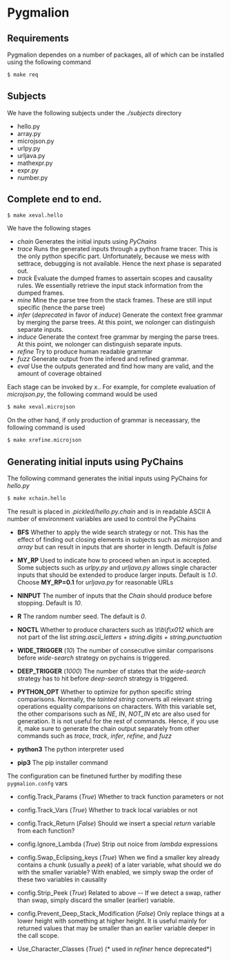 # Pygmalion

## Requirements

Pygmalion dependes on a number of packages, all of which can be installed using
the following command

```bash
$ make req
```

## Subjects

We have the following subjects under the _./subjects_ directory

* hello.py
* array.py
* microjson.py
* urlpy.py
* urljava.py
* mathexpr.py
* expr.py
* number.py

## Complete end to end.

```bash
$ make xeval.hello
```

We have the following stages

* _chain_
   Generates the initial inputs using _PyChains_
* _trace_
   Runs the generated inputs through a python frame tracer. This is the only
   python specific part. Unfortunately, because we mess with settrace,
   debugging is not available. Hence the next phase is separated out.
* _track_
   Evaluate the dumped frames to assertain scopes and causality rules. We
   essentially retrieve the input stack information from the dumped frames.
* _mine_
   Mine the parse tree from the stack frames. These are still input
   specific (hence the parse tree)
* _infer_
   (*deprecated* in favor of _induce_)
   Generate the context free grammar by merging the parse trees. At this
   point, we nolonger can distinguish separate inputs.
* _induce_
   Generate the context free grammar by merging the parse trees. At this
   point, we nolonger can distinguish separate inputs.
* _refine_
   Try to produce human readable grammar
* _fuzz_
   Generate output from the infered and refined grammar.
* _eval_
   Use the outputs generated and find how many are valid, and the amount of
   coverage obtained

Each stage can be invoked by _x<stagename>.<subject>_. For example, for
complete evaluation of _microjson.py_, the following command would be used

```bash
$ make xeval.microjson
```

On the other hand, if only production of grammar is neceassary, the following
command is used

```bash
$ make xrefine.microjson
```


## Generating initial inputs using PyChains

The following command generates the initial inputs using PyChains for
_hello.py_

```bash
$ make xchain.hello
```

The result is placed in _.pickled/hello.py.chain_ and is in readable ASCII
A number of environment variables are used to control the PyChains

* **BFS**
   Whether to apply the wide search strategy or not. This has the effect of
   finding out closing elements in subjects such as *microjson* and *array*
   but can result in inputs that are shorter in length. Default is *false*

* **MY\_RP**
   Used to indicate how to proceed when an input is accepted. Some subjects such
   as _urlpy.py_ and _urljava.py_ allows single character inputs that should be
   extended to produce larger inputs. Default is *1.0*. Choose **MY_RP=0.1**
   for _urljava.py_ for reasonable URLs


* **NINPUT**
   The number of inputs that the *Chain* should produce before stopping.
   Default is *10*.

* **R**
   The random number seed. The default is *0*.

* **NOCTL**
   Whether to produce characters such as _\t\b\f\x012_ which are not part of
   the list _string.ascii_letters + string.digits + string.punctuation_

* **WIDE\_TRIGGER** (*10*)
   The number of consecutive similar comparisons before *wide-search* strategy
   on pychains is triggered.

* **DEEP\_TRIGGER** (*1000*)
   The number of states that the *wide-search* strategy has to hit before
  *deep-search* strategy is triggered.

* **PYTHON\_OPT**
   Whether to optimize for python specific string comparisons. Normally, the
   _tainted string_ converts all relevant string operations equality comparisons
   on characters. With this variable set, the other comparisons such as
   *NE*, *IN*, *NOT_IN* etc are also used for generation. It is not useful for
   the rest of commands. Hence, if you use it, make sure to generate the chain
   output separately from other commands such as *trace*, *track*, *infer*,
   *refine*, and *fuzz*

* **python3**
   The python interpreter used

* **pip3**
   The pip installer command

The configuration can be finetuned further by modifing these `pygmalion.confg`
vars

* config.Track_Params (*True*)
  Whether to track function parameters or not 

* config.Track_Vars (*True*)
  Whether to track local variables or not 

* config.Track_Return (*False*)
  Should we insert a special *return* variable from each function?

* config.Ignore_Lambda (*True*)
  Strip out noice from _lambda_ expressions

* config.Swap_Eclipsing_keys (*True*)
  When we find a smaller key already contains a chunk (usually a _peek_)
  of a later variable, what should we do with the smaller variable? With
  enabled, we simply swap the order of these two variables in causality

* config.Strip_Peek (*True*)
  Related to above -- If we detect a swap, rather than swap, simply discard
  the smaller (earlier) variable.

* config.Prevent_Deep_Stack_Modification (*False*)
  Only replace things at a lower height with something at higher height.
  It is useful mainly for returned values that may be smaller than an earlier
  variable deeper in the call scope.

* Use_Character_Classes (*True*)
  (* used in _refiner_ hence deprecated*)
